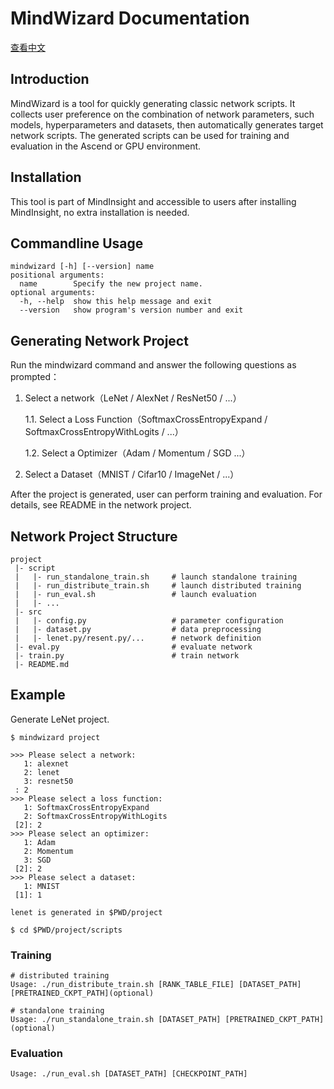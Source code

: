 # MindWizard Documentation

[查看中文](./README_CN.md)

## Introduction

MindWizard is a tool for quickly generating classic network scripts. It collects user preference on the combination of network parameters, such models, hyperparameters and datasets, then automatically generates target network scripts. The generated scripts can be used for training and evaluation in the Ascend or GPU environment.

## Installation

This tool is part of MindInsight and accessible to users after installing MindInsight, no extra installation is needed.

## Commandline Usage

```buildoutcfg
mindwizard [-h] [--version] name
positional arguments:
  name        Specify the new project name.
optional arguments:
  -h, --help  show this help message and exit
  --version   show program's version number and exit
```

## Generating Network Project

Run the mindwizard command and answer the following questions as prompted：

1. Select a network（LeNet / AlexNet / ResNet50 / ...）

    1.1. Select a Loss Function（SoftmaxCrossEntropyExpand / SoftmaxCrossEntropyWithLogits / ...）

    1.2. Select a Optimizer（Adam / Momentum / SGD ...）

2. Select a Dataset（MNIST / Cifar10 / ImageNet / ...）

After the project is generated, user can perform training and evaluation. For details, see README in the network project.

## Network Project Structure

```shell
project
 |- script
 |   |- run_standalone_train.sh     # launch standalone training
 |   |- run_distribute_train.sh     # launch distributed training
 |   |- run_eval.sh                 # launch evaluation
 |   |- ...
 |- src
 |   |- config.py                   # parameter configuration
 |   |- dataset.py                  # data preprocessing
 |   |- lenet.py/resent.py/...      # network definition
 |- eval.py                         # evaluate network
 |- train.py                        # train network
 |- README.md
```

## Example

Generate LeNet project.

```buildoutcfg
$ mindwizard project

>>> Please select a network:
   1: alexnet
   2: lenet
   3: resnet50
 : 2
>>> Please select a loss function:
   1: SoftmaxCrossEntropyExpand
   2: SoftmaxCrossEntropyWithLogits
 [2]: 2
>>> Please select an optimizer:
   1: Adam
   2: Momentum
   3: SGD
 [2]: 2
>>> Please select a dataset:
   1: MNIST
 [1]: 1

lenet is generated in $PWD/project

$ cd $PWD/project/scripts
```

### Training

```
# distributed training
Usage: ./run_distribute_train.sh [RANK_TABLE_FILE] [DATASET_PATH] [PRETRAINED_CKPT_PATH](optional)

# standalone training
Usage: ./run_standalone_train.sh [DATASET_PATH] [PRETRAINED_CKPT_PATH](optional)
```

### Evaluation

```
Usage: ./run_eval.sh [DATASET_PATH] [CHECKPOINT_PATH]
```
